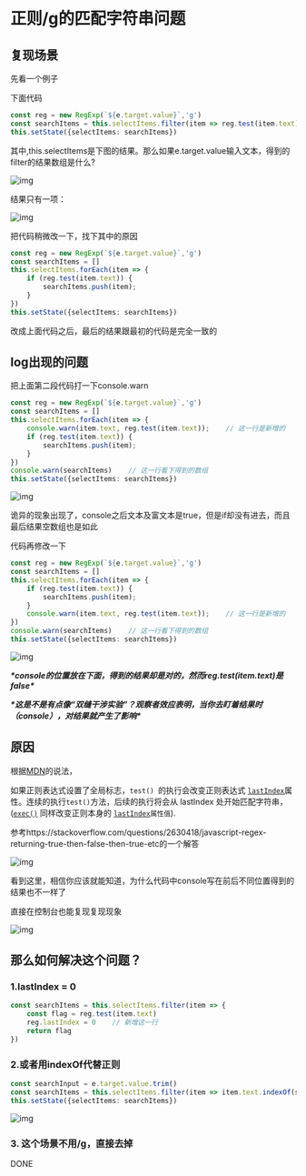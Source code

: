 # 正则/g的匹配字符串问题

## 复现场景

先看一个例子

下面代码

```typescript
const reg = new RegExp(`${e.target.value}`,'g')
const searchItems = this.selectItems.filter(item => reg.test(item.text))
this.setState({selectItems: searchItems})
```

其中,this.selectItems是下图的结果。那么如果e.target.value输入文本，得到的filter的结果数组是什么?

![img](https://www.kdocs.cn/api/v3/office/copy/YVlpUklIeFE0WHN3SGJHSEVGbEVIaDYvS2wvK2dHYXlHc1VtdGJIQ3djTnlOR0pSajRZMy9JekNMb2NxNVlpSTR3cmEzN2E5WWQrQjVlc2JjOVEzY3dpQ1hXWHNJc2pQb2daYUl3ZWxZcUlnV2NScnArMUpNdVZjVjJwN09ERVlTN0pLOWpSYk1wQ3JzTzFEUnBPWEVHMDhNem1UbmtrVjc0dVlxa21xVGNzQlBIcXRUT3htY01KN203bjNRTFJvOFhvTGZBeTlQd3RSanNsQjVQTjF2UDdCekpIRmlGbjJuaEk2YUgyTlhQQU1oRm9oL3pyazcrVWpmYjJG/attach/object/02aa4f21fd306173cf68518388b5a4b8bcf04ba7)

结果只有一项：

![img](https://www.kdocs.cn/api/v3/office/copy/YVlpUklIeFE0WHN3SGJHSEVGbEVIaDYvS2wvK2dHYXlHc1VtdGJIQ3djTnlOR0pSajRZMy9JekNMb2NxNVlpSTR3cmEzN2E5WWQrQjVlc2JjOVEzY3dpQ1hXWHNJc2pQb2daYUl3ZWxZcUlnV2NScnArMUpNdVZjVjJwN09ERVlTN0pLOWpSYk1wQ3JzTzFEUnBPWEVHMDhNem1UbmtrVjc0dVlxa21xVGNzQlBIcXRUT3htY01KN203bjNRTFJvOFhvTGZBeTlQd3RSanNsQjVQTjF2UDdCekpIRmlGbjJuaEk2YUgyTlhQQU1oRm9oL3pyazcrVWpmYjJG/attach/object/43132f357898b47a0d5fed75ede13b34d4d17d21)

把代码稍微改一下，找下其中的原因

```typescript
const reg = new RegExp(`${e.target.value}`,'g')
const searchItems = []
this.selectItems.forEach(item => {
    if (reg.test(item.text)) {
        searchItems.push(item);
    }
})
this.setState({selectItems: searchItems})
```

改成上面代码之后，最后的结果跟最初的代码是完全一致的

## log出现的问题

把上面第二段代码打一下console.warn

```typescript
const reg = new RegExp(`${e.target.value}`,'g')
const searchItems = []
this.selectItems.forEach(item => {
    console.warn(item.text, reg.test(item.text));    // 这一行是新增的
    if (reg.test(item.text)) {
        searchItems.push(item);
    }
})
console.warn(searchItems)    // 这一行看下得到的数组
this.setState({selectItems: searchItems})
```

![img](https://www.kdocs.cn/api/v3/office/copy/YVlpUklIeFE0WHN3SGJHSEVGbEVIaDYvS2wvK2dHYXlHc1VtdGJIQ3djTnlOR0pSajRZMy9JekNMb2NxNVlpSTR3cmEzN2E5WWQrQjVlc2JjOVEzY3dpQ1hXWHNJc2pQb2daYUl3ZWxZcUlnV2NScnArMUpNdVZjVjJwN09ERVlTN0pLOWpSYk1wQ3JzTzFEUnBPWEVHMDhNem1UbmtrVjc0dVlxa21xVGNzQlBIcXRUT3htY01KN203bjNRTFJvOFhvTGZBeTlQd3RSanNsQjVQTjF2UDdCekpIRmlGbjJuaEk2YUgyTlhQQU1oRm9oL3pyazcrVWpmYjJG/attach/object/75be51e8f7fe27d6a1bfe3fc8ee45007bb6f1ade)

诡异的现象出现了，console之后文本及富文本是true，但是if却没有进去，而且最后结果空数组也是如此

代码再修改一下

```typescript
const reg = new RegExp(`${e.target.value}`,'g')
const searchItems = []
this.selectItems.forEach(item => {
    if (reg.test(item.text)) {
        searchItems.push(item);
    }
    console.warn(item.text, reg.test(item.text));    // 这一行是新增的
})
console.warn(searchItems)    // 这一行看下得到的数组
this.setState({selectItems: searchItems})
```

![img](https://www.kdocs.cn/api/v3/office/copy/YVlpUklIeFE0WHN3SGJHSEVGbEVIaDYvS2wvK2dHYXlHc1VtdGJIQ3djTnlOR0pSajRZMy9JekNMb2NxNVlpSTR3cmEzN2E5WWQrQjVlc2JjOVEzY3dpQ1hXWHNJc2pQb2daYUl3ZWxZcUlnV2NScnArMUpNdVZjVjJwN09ERVlTN0pLOWpSYk1wQ3JzTzFEUnBPWEVHMDhNem1UbmtrVjc0dVlxa21xVGNzQlBIcXRUT3htY01KN203bjNRTFJvOFhvTGZBeTlQd3RSanNsQjVQTjF2UDdCekpIRmlGbjJuaEk2YUgyTlhQQU1oRm9oL3pyazcrVWpmYjJG/attach/object/8564f093e6df7be984a1b3e32cfccdd7adb4491b)

***\*console的位置放在下面，得到的结果却是对的，然而reg.test(item.text)是false\****

***\*这是不是有点像“双缝干涉实验”？观察者效应表明，当你去盯着结果时（console），对结果就产生了影响\****

## 原因

根据[MDN](https://developer.mozilla.org/zh-CN/docs/Web/JavaScript/Reference/Global_Objects/RegExp/test)的说法，

如果正则表达式设置了全局标志，`test() `的执行会改变正则表达式   [`lastIndex`](https://developer.mozilla.org/en-US/docs/Web/JavaScript/Reference/Global_Objects/RegExp/lastIndex)属性。连续的执行`test()`方法，后续的执行将会从 lastIndex 处开始匹配字符串，([`exec()`](https://developer.mozilla.org/zh-CN/docs/Web/JavaScript/Reference/Global_Objects/RegExp/exec) 同样改变正则本身的 [`lastIndex`](https://developer.mozilla.org/en-US/docs/Web/JavaScript/Reference/Global_Objects/RegExp/lastIndex)`属性值`).

参考https://stackoverflow.com/questions/2630418/javascript-regex-returning-true-then-false-then-true-etc的一个解答

![img](https://www.kdocs.cn/api/v3/office/copy/YVlpUklIeFE0WHN3SGJHSEVGbEVIaDYvS2wvK2dHYXlHc1VtdGJIQ3djTnlOR0pSajRZMy9JekNMb2NxNVlpSTR3cmEzN2E5WWQrQjVlc2JjOVEzY3dpQ1hXWHNJc2pQb2daYUl3ZWxZcUlnV2NScnArMUpNdVZjVjJwN09ERVlTN0pLOWpSYk1wQ3JzTzFEUnBPWEVHMDhNem1UbmtrVjc0dVlxa21xVGNzQlBIcXRUT3htY01KN203bjNRTFJvOFhvTGZBeTlQd3RSanNsQjVQTjF2UDdCekpIRmlGbjJuaEk2YUgyTlhQQU1oRm9oL3pyazcrVWpmYjJG/attach/object/9d7a96d36e1b04fbf405931930089bafe4d6ee82)

看到这里，相信你应该就能知道，为什么代码中console写在前后不同位置得到的结果也不一样了

直接在控制台也能复现复现现象

![img](https://www.kdocs.cn/api/v3/office/copy/YVlpUklIeFE0WHN3SGJHSEVGbEVIaDYvS2wvK2dHYXlHc1VtdGJIQ3djTnlOR0pSajRZMy9JekNMb2NxNVlpSTR3cmEzN2E5WWQrQjVlc2JjOVEzY3dpQ1hXWHNJc2pQb2daYUl3ZWxZcUlnV2NScnArMUpNdVZjVjJwN09ERVlTN0pLOWpSYk1wQ3JzTzFEUnBPWEVHMDhNem1UbmtrVjc0dVlxa21xVGNzQlBIcXRUT3htY01KN203bjNRTFJvOFhvTGZBeTlQd3RSanNsQjVQTjF2UDdCekpIRmlGbjJuaEk2YUgyTlhQQU1oRm9oL3pyazcrVWpmYjJG/attach/object/757b5f52ba102fc508f97cf98bc20519954271b5)

## 那么如何解决这个问题？

### 1.lastIndex = 0

```typescript
const searchItems = this.selectItems.filter(item => {
    const flag = reg.test(item.text)
    reg.lastIndex = 0    // 新增这一行
    return flag
})
```

### 2.或者用indexOf代替正则

```typescript
const searchInput = e.target.value.trim()
const searchItems = this.selectItems.filter(item => item.text.indexOf(searchInput) > -1)
this.setState({selectItems: searchItems})
```

![img](https://www.kdocs.cn/api/v3/office/copy/YVlpUklIeFE0WHN3SGJHSEVGbEVIaDYvS2wvK2dHYXlHc1VtdGJIQ3djTnlOR0pSajRZMy9JekNMb2NxNVlpSTR3cmEzN2E5WWQrQjVlc2JjOVEzY3dpQ1hXWHNJc2pQb2daYUl3ZWxZcUlnV2NScnArMUpNdVZjVjJwN09ERVlTN0pLOWpSYk1wQ3JzTzFEUnBPWEVHMDhNem1UbmtrVjc0dVlxa21xVGNzQlBIcXRUT3htY01KN203bjNRTFJvOFhvTGZBeTlQd3RSanNsQjVQTjF2UDdCekpIRmlGbjJuaEk2YUgyTlhQQU1oRm9oL3pyazcrVWpmYjJG/attach/object/9c0acb58fdda75a9620f9c3b7d31667073ae641e)

### 3. 这个场景不用/g，直接去掉

DONE